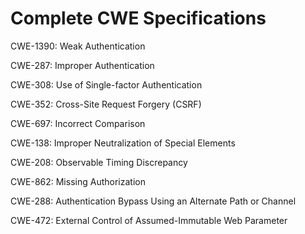 

# Complete CWE Specifications

CWE-1390: Weak Authentication

CWE-287: Improper Authentication

CWE-308: Use of Single-factor Authentication

CWE-352: Cross-Site Request Forgery (CSRF)

CWE-697: Incorrect Comparison

CWE-138: Improper Neutralization of Special Elements

CWE-208: Observable Timing Discrepancy

CWE-862: Missing Authorization

CWE-288: Authentication Bypass Using an Alternate Path or Channel

CWE-472: External Control of Assumed-Immutable Web Parameter